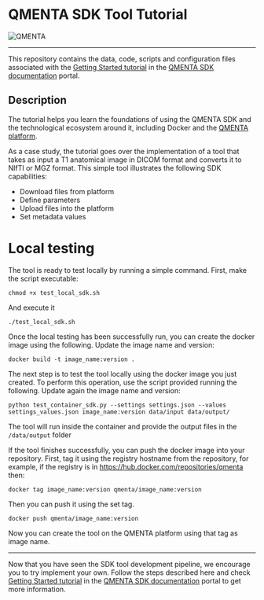 # QMENTA SDK Tool Tutorial

<img src="https://www.qmenta.com/hubfs/Logo-QMENTA-Green-280-min.png" alt="QMENTA">

---

This repository contains the data, code, scripts and configuration files associated with the 
[Getting Started tutorial](https://docs.qmenta.com/sdk/getting_started.html) in the 
[QMENTA SDK documentation](https://docs.qmenta.com/sdk/) portal.

## Description

The tutorial helps you learn the foundations of using the QMENTA SDK and the technological ecosystem around it,
including Docker and the [QMENTA platform](https://client.qmenta.com/#/login).

As a case study, the tutorial goes over the implementation of a tool that takes as input a T1 anatomical image in DICOM
format and converts it to NIfTI or MGZ format. This simple tool illustrates the following SDK capabilities:

- Download files from platform
- Define parameters
- Upload files into the platform
- Set metadata values

# Local testing

The tool is ready to test locally by running a simple command. First, make the script executable:
```shell
chmod +x test_local_sdk.sh
```

And execute it
```shell
./test_local_sdk.sh
```

Once the local testing has been successfully run, you can create the docker image
using the following. Update the image name and version:

```shell
docker build -t image_name:version .
```

The next step is to test the tool locally using the docker image you just created. To perform
this operation, use the script provided running the following. Update again the image name and version:

```shell
python test_container_sdk.py --settings settings.json --values settings_values.json image_name:version data/input data/output/
```

The tool will run inside the container and provide the output files in the `/data/output` folder

If the tool finishes successfully, you can push the docker image into your repository. First, tag it using the registry hostname
from the repository, for example, if the registry is in https://hub.docker.com/repositories/qmenta then:

```shell
docker tag image_name:version qmenta/image_name:version
```

Then you can push it using the set tag.

```shell
docker push qmenta/image_name:version
```

Now you can create the tool on the QMENTA platform using that tag as image name.

---

Now that you have seen the SDK tool development pipeline, we encourage you to try implement your own.
Follow the steps described here and check [Getting Started tutorial](https://docs.qmenta.com/sdk/getting_started.html) in the 
[QMENTA SDK documentation](https://docs.qmenta.com/sdk/) portal to get more information.
